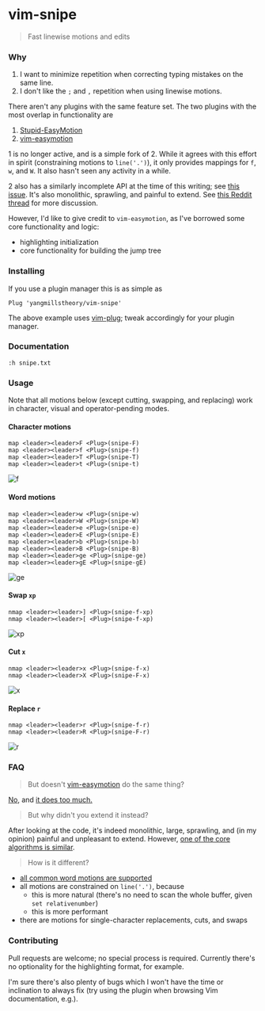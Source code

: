 # vim-snipe

> Fast linewise motions and edits

### Why

1. I want to minimize repetition when correcting typing mistakes on the same line.
2. I don't like the `;` and `,` repetition when using linewise motions.

There aren't any plugins with the same feature set. The two plugins with the most overlap in functionality are

1. [Stupid-EasyMotion](https://github.com/joequery/Stupid-EasyMotion)
2. [vim-easymotion](https://github.com/easymotion/vim-easymotion)

1 is no longer active, and is a simple fork of 2. While it agrees with this effort in spirit (constraining motions to `line('.')`), it
only provides mappings for `f`, `w`, and `W`. It also hasn't seen any activity in a while.

2 also has a similarly incomplete API at the time of this writing; see [this issue](https://github.com/easymotion/vim-easymotion/issues/354).
It's also monolithic, sprawling, and painful to extend. See [this Reddit thread](https://www.reddit.com/r/vim/comments/1v9qyu/actively_developed_and_maintained_fork_of/ceq7lcf/)
for more discussion.

However, I'd like to give credit to `vim-easymotion`, as I've borrowed some core functionality and logic:

* highlighting initialization
* core functionality for building the jump tree

### Installing

If you use a plugin manager this is as simple as

```vim
Plug 'yangmillstheory/vim-snipe'
```

The above example uses [vim-plug](https://github.com/junegunn/vim-plug); tweak accordingly for your plugin manager.

### Documentation

`:h snipe.txt`

### Usage

Note that all motions below (except cutting, swapping, and replacing) work in character, visual and operator-pending modes.

#### Character motions

```vim
map <leader><leader>F <Plug>(snipe-F)
map <leader><leader>f <Plug>(snipe-f)
map <leader><leader>T <Plug>(snipe-T)
map <leader><leader>t <Plug>(snipe-t)
```

![f](https://user-images.githubusercontent.com/2729079/33415309-7fc23138-d54a-11e7-9c02-a48e84ee4f8a.gif)

#### Word motions

```vim
map <leader><leader>w <Plug>(snipe-w)
map <leader><leader>W <Plug>(snipe-W)
map <leader><leader>e <Plug>(snipe-e)
map <leader><leader>E <Plug>(snipe-E)
map <leader><leader>b <Plug>(snipe-b)
map <leader><leader>B <Plug>(snipe-B)
map <leader><leader>ge <Plug>(snipe-ge)
map <leader><leader>gE <Plug>(snipe-gE)
```

![ge](https://user-images.githubusercontent.com/2729079/33415310-84d2ff72-d54a-11e7-8572-70e7292b123e.gif)


#### Swap `xp`

```vim
nmap <leader><leader>] <Plug>(snipe-f-xp)
nmap <leader><leader>[ <Plug>(snipe-f-xp)
```

![xp](https://user-images.githubusercontent.com/2729079/33415312-8af8eb64-d54a-11e7-920a-c14069b25704.gif)

#### Cut `x`

```vim
nmap <leader><leader>x <Plug>(snipe-f-x)
nmap <leader><leader>X <Plug>(snipe-F-x)
```

![x](https://user-images.githubusercontent.com/2729079/33415315-8e209210-d54a-11e7-9dfa-b9a6701901d6.gif)

#### Replace `r`


```vim
nmap <leader><leader>r <Plug>(snipe-f-r)
nmap <leader><leader>R <Plug>(snipe-F-r)
```

![r](https://user-images.githubusercontent.com/2729079/33415316-9181c618-d54a-11e7-80bb-2c72b34f3e11.gif)

### FAQ

> But doesn't [vim-easymotion](https://github.com/easymotion/vim-easymotion/) do the same thing?

[No](https://github.com/easymotion/vim-easymotion/issues/354), and [it does too much.](https://www.reddit.com/r/vim/comments/1v9qyu/actively_developed_and_maintained_fork_of/ceq7lcf/)

> But why didn't you extend it instead?

After looking at the code, it's indeed monolithic, large, sprawling, and (in my opinion) painful and unpleasant to extend. However, [one of the core algorithms is similar](https://github.com/easymotion/vim-easymotion/pull/359).

> How is it different?

* [all common word motions are supported](https://github.com/easymotion/vim-easymotion/issues/354)
* all motions are constrained on `line('.')`, because
  * this is more natural (there's no need to scan the whole buffer, given `set relativenumber`)
  * this is more performant
* there are motions for single-character replacements, cuts, and swaps

### Contributing

Pull requests are welcome; no special process is required. Currently there's no optionality for the highlighting format, for example.

I'm sure there's also plenty of bugs which I won't have the time or inclination to always fix (try using the plugin when browsing Vim documentation, e.g.).
